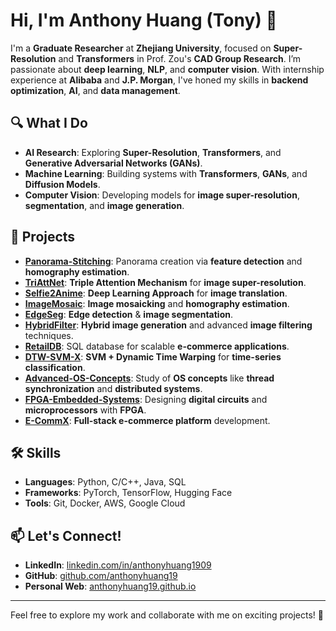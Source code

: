 # Hi, I'm Anthony Huang (Tony) 👋

I'm a **Graduate Researcher** at **Zhejiang University**, focused on **Super-Resolution** and **Transformers** in Prof. Zou's **CAD Group Research**. I’m passionate about **deep learning**, **NLP**, and **computer vision**. With internship experience at **Alibaba** and **J.P. Morgan**, I've honed my skills in **backend optimization**, **AI**, and **data management**.

## 🔍 What I Do
- **AI Research**: Exploring **Super-Resolution**, **Transformers**, and **Generative Adversarial Networks (GANs)**.
- **Machine Learning**: Building systems with **Transformers**, **GANs**, and **Diffusion Models**.
- **Computer Vision**: Developing models for **image super-resolution**, **segmentation**, and **image generation**.

## 🚀 Projects
- **[Panorama-Stitching](https://github.com/anthonyhuang19/Panorama-Stitching-Pro)**: Panorama creation via **feature detection** and **homography estimation**.  
- **[TriAttNet](https://github.com/anthonyhuang19/TriAttNet)**: **Triple Attention Mechanism** for **image super-resolution**.  
- **[Selfie2Anime](https://github.com/anthonyhuang19/Selfie2Anime)**: **Deep Learning Approach** for **image translation**.
- **[ImageMosaic](https://github.com/anthonyhuang19/ImageMosaic)**: **Image mosaicking** and **homography estimation**.  
- **[EdgeSeg](https://github.com/anthonyhuang19/EdgeSeg-Edge-Detection-and-Image-Segmentation)**: **Edge detection** & **image segmentation**.
- **[HybridFilter](https://github.com/anthonyhuang19/HybridFilter)**: **Hybrid image generation** and advanced **image filtering** techniques.  
- **[RetailDB](https://github.com/anthonyhuang19/RetailDB)**: SQL database for scalable **e-commerce applications**.  
- **[DTW-SVM-X](https://github.com/anthonyhuang19/DTW-SVM-X)**: **SVM + Dynamic Time Warping** for **time-series classification**.  
- **[Advanced-OS-Concepts](https://github.com/anthonyhuang19/Advanced-OS-Concepts)**: Study of **OS concepts** like **thread synchronization** and **distributed systems**.  
- **[FPGA-Embedded-Systems](https://github.com/anthonyhuang19/FPGA-Embedded-Systems)**: Designing **digital circuits** and **microprocessors** with **FPGA**.  
- **[E-CommX](https://github.com/anthonyhuang19/E-CommX)**: **Full-stack e-commerce platform** development.  

## 🛠 Skills
- **Languages**: Python, C/C++, Java, SQL  
- **Frameworks**: PyTorch, TensorFlow, Hugging Face  
- **Tools**: Git, Docker, AWS, Google Cloud  

## 📫 Let's Connect!
- **LinkedIn**: [linkedin.com/in/anthonyhuang1909](https://linkedin.com/in/anthonyhuang1909)  
- **GitHub**: [github.com/anthonyhuang19](https://github.com/anthonyhuang19)  
- **Personal Web**: [anthonyhuang19.github.io](https://anthonyhuang19.github.io)

---

Feel free to explore my work and collaborate with me on exciting projects! 🚀
